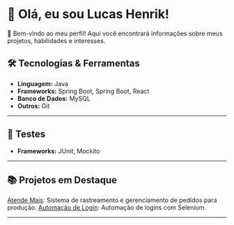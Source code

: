 # 👋 Olá, eu sou Lucas Henrik!

🌟 Bem-vindo ao meu perfil! Aqui você encontrará informações sobre meus projetos, habilidades e interesses.

## 🛠️ Tecnologias & Ferramentas
- **Linguagem:** Java
- **Frameworks:** Spring Boot, Spring Boot, React
- **Banco de Dados:** MySQL
- **Outros:** Git

---

  ## 🧪 Testes
- **Frameworks:** JUnit, Mockito

---

## 📚 Projetos em Destaque
[Atende Mais](https://github.com/usuario/atende-mais): Sistema de rastreamento e gerenciamento de pedidos para produção.
[Automação de Login](https://github.com/usuario/automacao-login): Automação de logins com Selenium.

---

